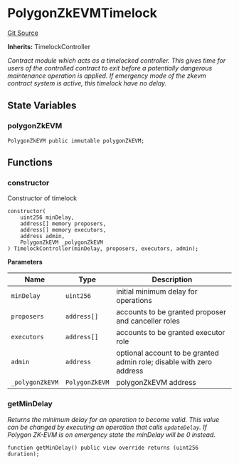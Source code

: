 # PolygonZkEVMTimelock
[Git Source](https://github.com/agglayer/agglayer-contracts/blob/856b421eef55a77f98f6fed45beb5ed8e3023c16/contracts/v1/PolygonZkEVMTimelock.sol)

**Inherits:**
TimelockController

*Contract module which acts as a timelocked controller.
This gives time for users of the controlled contract to exit before a potentially dangerous maintenance operation is applied.
If emergency mode of the zkevm contract system is active, this timelock have no delay.*


## State Variables
### polygonZkEVM

```solidity
PolygonZkEVM public immutable polygonZkEVM;
```


## Functions
### constructor

Constructor of timelock


```solidity
constructor(
    uint256 minDelay,
    address[] memory proposers,
    address[] memory executors,
    address admin,
    PolygonZkEVM _polygonZkEVM
) TimelockController(minDelay, proposers, executors, admin);
```
**Parameters**

|Name|Type|Description|
|----|----|-----------|
|`minDelay`|`uint256`|initial minimum delay for operations|
|`proposers`|`address[]`|accounts to be granted proposer and canceller roles|
|`executors`|`address[]`|accounts to be granted executor role|
|`admin`|`address`|optional account to be granted admin role; disable with zero address|
|`_polygonZkEVM`|`PolygonZkEVM`|polygonZkEVM address|


### getMinDelay

*Returns the minimum delay for an operation to become valid.
This value can be changed by executing an operation that calls `updateDelay`.
If Polygon ZK-EVM is on emergency state the minDelay will be 0 instead.*


```solidity
function getMinDelay() public view override returns (uint256 duration);
```

